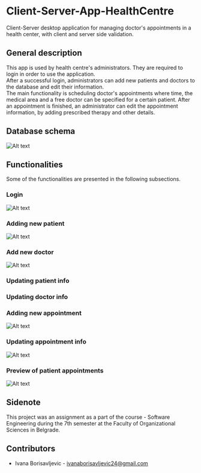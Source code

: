 # Client-Server-App-HealthCentre
Client-Server desktop application for managing doctor's appointments in a health center, with client and server side validation.<br>

## General description
This app is used by health centre's administrators. They are required to login in order to use the application.<br>
After a successful login, administrators can add new patients and doctors to the database and edit their information.<br>
The main functionality is scheduling doctor's appointments where time, the medical area and a free doctor can be specified for a certain patient.
After an appointment is finished, an administrator can edit the appointment information, by adding prescribed therapy and other details.
## Database schema
![Alt text](images/database.png?raw=true "")
## Functionalities
Some of the functionalities are presented in the following subsections.
### Login
![Alt text](images/loginsluzbenika.png?raw=true "")
### Adding new patient
![Alt text](images/unospacijenta.png?raw=true "")
### Add new doctor
![Alt text](images/unosdoktora.png?raw=true "")
### Updating patient info
### Updating doctor info
### Adding new appointment
![Alt text](images/zakazivanjepregleda2.png?raw=true "")
### Updating appointment info
![Alt text](images/izmenapregleda.png?raw=true "")
### Preview of patient appointments
![Alt text](images/prikazpregleda.png?raw=true "")
## Sidenote
This project was an assignment as a part of the course - Software Engineering during the 7th semester at the Faculty of Organizational Sciences in Belgrade.
## Contributors
- Ivana Borisavljevic - <ivanaborisavljevic24@gmail.com>
